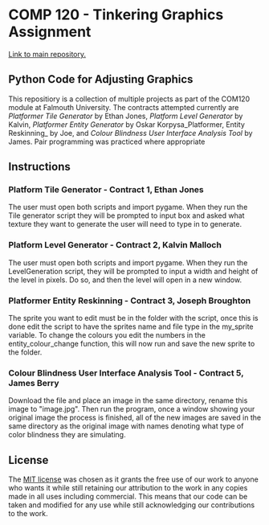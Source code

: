 # COMP 120 - Tinkering Graphics Assignment

[Link to main repository.](https://github.com/JIMBLYB/Tinkering_Graphics_Teams)

## Python Code for Adjusting Graphics
This repositiory is a collection of multiple projects as part of the COM120 module at Falmouth University. The contracts attempted currently are _Platformer Tile Generator_ by Ethan Jones, _Platform Level Generator_ by Kalvin, _Platformer Entity Generator_ by Oskar Korpysa_Platformer, Entity Reskinning_ by Joe, and _Colour Blindness User Interface Analysis Tool_ by James. Pair programming was practiced where appropriate

## Instructions

### Platform Tile Generator - Contract 1, Ethan Jones
The user must open both scripts and import pygame. When they run the Tile generator script they will be prompted to input box and asked what texture they want to generate the user will need to type in to generate.
### Platform Level Generator - Contract 2, Kalvin Malloch
The user must open both scripts and import pygame. When they run the LevelGeneration script, they will be prompted to input a width and height of the level in pixels. Do so, and then the level will open in a new window.

### Platformer Entity Reskinning - Contract 3, Joseph Broughton
The sprite you want to edit must be in the folder with the script, once this is done edit the script to have the sprites name and file type in the my_sprite variable. To change the colours you edit the numbers in the entity_colour_change function, this will now run and save the new sprite to the folder.

### Colour Blindness User Interface Analysis Tool - Contract 5, James Berry
Download the file and place an image in the same directory, rename this image to "image.jpg". Then run the program, once a window showing your original image the process is finished, all of the new images are saved in the same directory as the original image with names denoting what type of color blindness they are simulating.

## License
The [MIT license](https://choosealicense.com/licenses/mit/) was chosen as it grants the free use of our work to anyone who wants it while still retaining our attribution to the work in any copies made in all uses including commercial. This means that our code can be taken and modified for any use while still acknowledging our contributions to the work.
